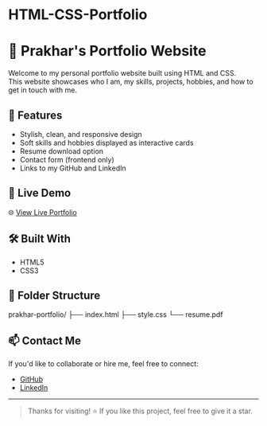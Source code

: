 # HTML-CSS-Portfolio
# 💼 Prakhar's Portfolio Website

Welcome to my personal portfolio website built using HTML and CSS.  
This website showcases who I am, my skills, projects, hobbies, and how to get in touch with me.

## 🚀 Features
- Stylish, clean, and responsive design
- Soft skills and hobbies displayed as interactive cards
- Resume download option
- Contact form (frontend only)
- Links to my GitHub and LinkedIn

## 📎 Live Demo
🌐 [View Live Portfolio](https://yourgithubusername.github.io/prakhar-portfolio/)

## 🛠️ Built With
- HTML5
- CSS3

## 📁 Folder Structure
prakhar-portfolio/
├── index.html
├── style.css
└── resume.pdf

## 📫 Contact Me
If you'd like to collaborate or hire me, feel free to connect:
- [GitHub](https://github.com/Prakhar090)
- [LinkedIn](www.linkedin.com/in/prakhar-vishnoi-3572b031a)

---

> Thanks for visiting! ⭐ If you like this project, feel free to give it a star.
